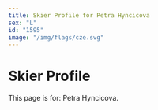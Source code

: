 ```yaml
---
title: Skier Profile for Petra Hyncicova
sex: "L"
id: "1595"
image: "/img/flags/cze.svg" 
---
```


# Skier Profile

This page is for: Petra Hyncicova.
    